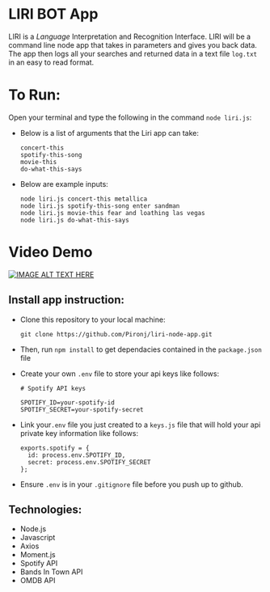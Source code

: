 # LIRI BOT App
LIRI is a _Language_ Interpretation and Recognition Interface. LIRI will be a command line node app that takes in parameters and gives you back data.  The app then logs all your searches and returned data in a text file `log.txt` in an easy to read format.

# To Run:
Open your terminal and type the following in the command `node liri.js`:
  * Below is a list of arguments that the Liri app can take:
    ```
    concert-this
    spotify-this-song
    movie-this
    do-what-this-says
    ```
  * Below are example inputs:
    ```
    node liri.js concert-this metallica
    node liri.js spotify-this-song enter sandman
    node liri.js movie-this fear and loathing las vegas
    node liri.js do-what-this-says
    ```
# Video Demo
[![IMAGE ALT TEXT HERE](http://img.youtube.com/vi/YOUTUBE_VIDEO_ID_HERE/0.jpg)](http://www.youtube.com/watch?v=YOUTUBE_VIDEO_ID_HERE)

## Install app instruction:

  * Clone this repository to your local machine: 
    ```
    git clone https://github.com/Pironj/liri-node-app.git
    ```
  * Then, run `npm install` to get dependacies contained in the `package.json` file
  

  * Create your own `.env` file to store your api keys like follows:
    ```
    # Spotify API keys

    SPOTIFY_ID=your-spotify-id
    SPOTIFY_SECRET=your-spotify-secret
    ```
  * Link your`.env` file you just created to a `keys.js` file that will hold your api private key information like follows:
    ```
    exports.spotify = {
      id: process.env.SPOTIFY_ID,
      secret: process.env.SPOTIFY_SECRET
    };
    ```
  * Ensure `.env` is in your `.gitignore` file before you push up to github.
  
## Technologies:
  * Node.js
  * Javascript
  * Axios
  * Moment.js
  * Spotify API
  * Bands In Town API
  * OMDB API
  